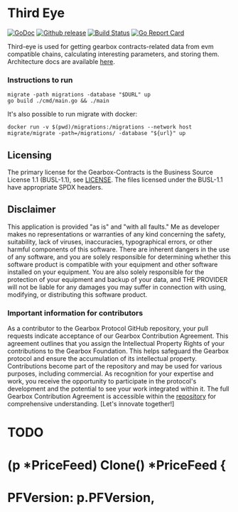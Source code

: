 # Third Eye

[![GoDoc][doc-img]][doc] [![Github release][release-img]][release] [![Build Status][ci-img]][ci]  [![Go Report Card][report-card-img]][report-card]

<!-- `[![Coverage Status][cov-img]][cov]` -->

Third-eye is used for getting gearbox contracts-related data from evm compatible chains, calculating interesting parameters, and storing them. Architecture docs are available [here](https://github.com/Gearbox-protocol/third-eye/blob/master/docs).

### Instructions to run
```
migrate -path migrations -database "$DURL" up
go build ./cmd/main.go && ./main
```

It's also possible to run migrate with docker:
```
docker run -v $(pwd)/migrations:/migrations --network host migrate/migrate -path=/migrations/ -database "${url}" up
```

## Licensing

The primary license for the Gearbox-Contracts is the Business Source License 1.1 (BUSL-1.1), see [LICENSE](https://github.com/Gearbox-protocol/third-eye/blob/master/LICENSE). The files licensed under the BUSL-1.1 have appropriate SPDX headers.

## Disclaimer

This application is provided "as is" and "with all faults." Me as developer makes no representations or
warranties of any kind concerning the safety, suitability, lack of viruses, inaccuracies, typographical
errors, or other harmful components of this software. There are inherent dangers in the use of any software,
and you are solely responsible for determining whether this software product is compatible with your equipment and
other software installed on your equipment. You are also solely responsible for the protection of your equipment
and backup of your data, and THE PROVIDER will not be liable for any damages you may suffer in connection with using,
modifying, or distributing this software product.



[doc-img]: http://img.shields.io/badge/GoDoc-Reference-blue.svg
[doc]: https://github.com/Gearbox-protocol/third-eye/blob/master/docs

[release-img]: https://img.shields.io/github/v/release/Gearbox-protocol/third-eye.svg
[release]: https://github.com/Gearbox-protocol/third-eye/releases

[ci-img]: https://github.com/Gearbox-protocol/third-eye/actions/workflows/go.yml/badge.svg
[ci]: https://github.com/Gearbox-protocol/third-eye/actions/workflows/go.yml

[cov-img]: https://codecov.io/gh/Gearbox-protocol/third-eye/branch/master/graph/badge.svg
[cov]: https://codecov.io/gh/Gearbox-protocol/third-eye/branch/master

[report-card-img]: https://goreportcard.com/badge/github.com/Gearbox-protocol/third-eye
[report-card]: https://goreportcard.com/report/github.com/Gearbox-protocol/third-eye



### Important information for contributors
As a contributor to the Gearbox Protocol GitHub repository, your pull requests indicate acceptance of our Gearbox Contribution Agreement. This agreement outlines that you assign the Intellectual Property Rights of your contributions to the Gearbox Foundation. This helps safeguard the Gearbox protocol and ensure the accumulation of its intellectual property. Contributions become part of the repository and may be used for various purposes, including commercial. As recognition for your expertise and work, you receive the opportunity to participate in the protocol's development and the potential to see your work integrated within it. The full Gearbox Contribution Agreement is accessible within the [repository](/ContributionAgreement) for comprehensive understanding. [Let's innovate together!]


# TODO
#  (p *PriceFeed) Clone() *PriceFeed {
# PFVersion:   p.PFVersion,